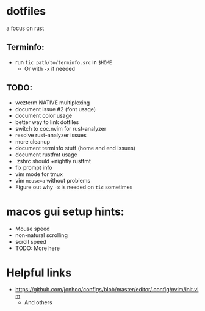 # dotfiles
a focus on rust

## Terminfo:
- run `tic path/to/terminfo.src` in `$HOME`
  - Or with `-x` if needed

## TODO:
- wezterm NATIVE multiplexing
- document issue #2 (font usage)
- document color usage
- better way to link dotfiles
- switch to coc.nvim for rust-analyzer
- resolve rust-analyzer issues
- more cleanup
- document terminfo stuff (home and end issues)
- document rustfmt usage
- .zshrc should +nightly rustfmt
- fix prompt info
- vim mode for tmux
- vim `mouse=a` without problems
- Figure out why `-x` is needed on `tic` sometimes

# macos gui setup hints:
- Mouse speed
- non-natural scrolling
- scroll speed
- TODO: More here
 
# Helpful links
- https://github.com/jonhoo/configs/blob/master/editor/.config/nvim/init.vim
  - And others
